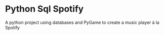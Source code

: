 # Python Sql Spotify

A python project using databases and PyGame to create a music player à la Spotify
